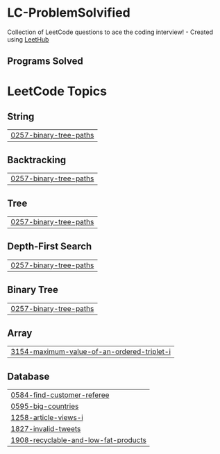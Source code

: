 # LC-ProblemSolvified
Collection of LeetCode questions to ace the coding interview! - Created using [LeetHub](https://github.com/QasimWani/LeetHub)
## Programs Solved

<!---LeetCode Topics Start-->
# LeetCode Topics
## String
|  |
| ------- |
| [0257-binary-tree-paths](https://github.com/patelmj04/LC-ProblemSolvified/tree/master/0257-binary-tree-paths) |
## Backtracking
|  |
| ------- |
| [0257-binary-tree-paths](https://github.com/patelmj04/LC-ProblemSolvified/tree/master/0257-binary-tree-paths) |
## Tree
|  |
| ------- |
| [0257-binary-tree-paths](https://github.com/patelmj04/LC-ProblemSolvified/tree/master/0257-binary-tree-paths) |
## Depth-First Search
|  |
| ------- |
| [0257-binary-tree-paths](https://github.com/patelmj04/LC-ProblemSolvified/tree/master/0257-binary-tree-paths) |
## Binary Tree
|  |
| ------- |
| [0257-binary-tree-paths](https://github.com/patelmj04/LC-ProblemSolvified/tree/master/0257-binary-tree-paths) |
## Array
|  |
| ------- |
| [3154-maximum-value-of-an-ordered-triplet-i](https://github.com/patelmj04/LeetSolve/tree/master/3154-maximum-value-of-an-ordered-triplet-i) |
## Database
|  |
| ------- |
| [0584-find-customer-referee](https://github.com/patelmj04/LeetSolve/tree/master/0584-find-customer-referee) |
| [0595-big-countries](https://github.com/patelmj04/LeetSolve/tree/master/0595-big-countries) |
| [1258-article-views-i](https://github.com/patelmj04/LeetSolve/tree/master/1258-article-views-i) |
| [1827-invalid-tweets](https://github.com/patelmj04/LeetSolve/tree/master/1827-invalid-tweets) |
| [1908-recyclable-and-low-fat-products](https://github.com/patelmj04/LeetSolve/tree/master/1908-recyclable-and-low-fat-products) |
<!---LeetCode Topics End-->